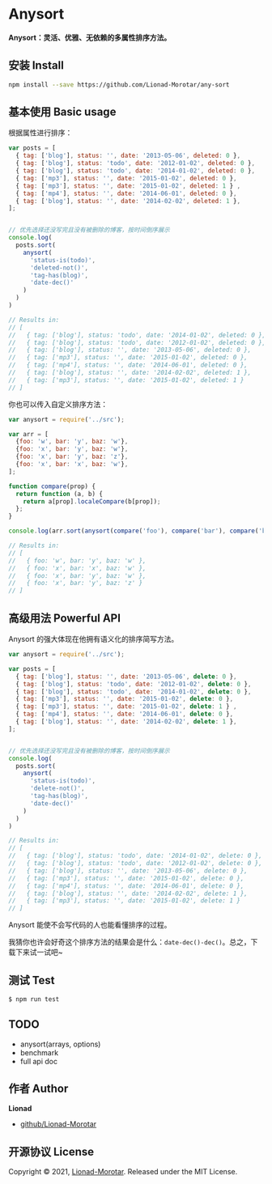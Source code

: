 # Anysort

**Anysort：灵活、优雅、无依赖的多属性排序方法。**

## 安装 Install

```sh
npm install --save https://github.com/Lionad-Morotar/any-sort
```

## 基本使用 Basic usage

根据属性进行排序：

```js
var posts = [
  { tag: ['blog'], status: '', date: '2013-05-06', deleted: 0 },
  { tag: ['blog'], status: 'todo', date: '2012-01-02', deleted: 0 },
  { tag: ['blog'], status: 'todo', date: '2014-01-02', deleted: 0 },
  { tag: ['mp3'], status: '', date: '2015-01-02', deleted: 0 },
  { tag: ['mp3'], status: '', date: '2015-01-02', deleted: 1 } ,
  { tag: ['mp4'], status: '', date: '2014-06-01', deleted: 0 },
  { tag: ['blog'], status: '', date: '2014-02-02', deleted: 1 },
];


// 优先选择还没写完且没有被删除的博客，按时间倒序展示
console.log(
  posts.sort(
    anysort(
      'status-is(todo)',
      'deleted-not()',
      'tag-has(blog)',
      'date-dec()'
    )
  )
)

// Results in:
// [
//   { tag: ['blog'], status: 'todo', date: '2014-01-02', deleted: 0 },
//   { tag: ['blog'], status: 'todo', date: '2012-01-02', deleted: 0 },
//   { tag: ['blog'], status: '', date: '2013-05-06', deleted: 0 },
//   { tag: ['mp3'], status: '', date: '2015-01-02', deleted: 0 },
//   { tag: ['mp4'], status: '', date: '2014-06-01', deleted: 0 },
//   { tag: ['blog'], status: '', date: '2014-02-02', deleted: 1 },
//   { tag: ['mp3'], status: '', date: '2015-01-02', deleted: 1 }
// ]
```

你也可以传入自定义排序方法：

```js
var anysort = require('../src');

var arr = [
  {foo: 'w', bar: 'y', baz: 'w'},
  {foo: 'x', bar: 'y', baz: 'w'},
  {foo: 'x', bar: 'y', baz: 'z'},
  {foo: 'x', bar: 'x', baz: 'w'},
];

function compare(prop) {
  return function (a, b) {
    return a[prop].localeCompare(b[prop]);
  };
}

console.log(arr.sort(anysort(compare('foo'), compare('bar'), compare('baz'))));

// Results in:
// [
//   { foo: 'w', bar: 'y', baz: 'w' },
//   { foo: 'x', bar: 'x', baz: 'w' },
//   { foo: 'x', bar: 'y', baz: 'w' },
//   { foo: 'x', bar: 'y', baz: 'z' }
// ]
```

## 高级用法 Powerful API

Anysort 的强大体现在他拥有语义化的排序简写方法。

```js
var anysort = require('../src');

var posts = [
  { tag: ['blog'], status: '', date: '2013-05-06', delete: 0 },
  { tag: ['blog'], status: 'todo', date: '2012-01-02', delete: 0 },
  { tag: ['blog'], status: 'todo', date: '2014-01-02', delete: 0 },
  { tag: ['mp3'], status: '', date: '2015-01-02', delete: 0 },
  { tag: ['mp3'], status: '', date: '2015-01-02', delete: 1 } ,
  { tag: ['mp4'], status: '', date: '2014-06-01', delete: 0 },
  { tag: ['blog'], status: '', date: '2014-02-02', delete: 1 },
];


// 优先选择还没写完且没有被删除的博客，按时间倒序展示
console.log(
  posts.sort(
    anysort(
      'status-is(todo)',
      'delete-not()',
      'tag-has(blog)',
      'date-dec()'
    )
  )
)

// Results in:
// [
//   { tag: ['blog'], status: 'todo', date: '2014-01-02', delete: 0 },
//   { tag: ['blog'], status: 'todo', date: '2012-01-02', delete: 0 },
//   { tag: ['blog'], status: '', date: '2013-05-06', delete: 0 },
//   { tag: ['mp3'], status: '', date: '2015-01-02', delete: 0 },
//   { tag: ['mp4'], status: '', date: '2014-06-01', delete: 0 },
//   { tag: ['blog'], status: '', date: '2014-02-02', delete: 1 },
//   { tag: ['mp3'], status: '', date: '2015-01-02', delete: 1 }
// ]
```

Anysort 能使不会写代码的人也能看懂排序的过程。

我猜你也许会好奇这个排序方法的结果会是什么：`date-dec()-dec()`。总之，下载下来试一试吧~

## 测试 Test

```sh
$ npm run test
```

 ## TODO

 * anysort(arrays, options)
 * benchmark
 * full api doc

## 作者 Author

**Lionad**

* [github/Lionad-Morotar](https://github.com/Lionad-Morotar)

## 开源协议 License

Copyright © 2021, [Lionad-Morotar](https://github.com/Lionad-Morotar).
Released under the MIT License.